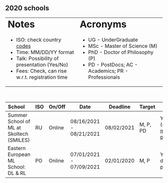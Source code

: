 ## 2020 schools  

<link rel="stylesheet" type="text/css" media="all" href="custom.css" />

<table border="0">
 <tr>
    <td><b style="font-size:30px">Notes</b></td>
    <td><b style="font-size:30px">Acronyms</b></td>
 </tr>
 <tr>
    <td>
      
  * ISO: check country [codes](https://countrycode.org/)
  * Time: MM/DD/YY  format  
  * Talk: Possibility of presentation (Yes/No)  
  * Fees: Check, can rise w.r.t. registration time
  
   </td>
    <td>
          
  * UG - UnderGraduate
  * MSc - Master of Science (M)
  * PhD - Doctor of Philosophy (P)
  * PD - PostDocs; AC - Academics; PR - Professionals 
  
   </td>
 </tr>
</table>

&nbsp;  

School &nbsp; &nbsp; | ISO | On/Off | Date | Deadline | Target | Talk | Fees | Aid | Link 
--- | --- | --- |  --- | --- | --- | --- | --- | --- | --- 
Summer School of ML at Skoltech (SMILES) | RU | Online | 08/16/2021 - 08/21/2021 | 08/02/2021 | M, P, PD | Yes (see [my poster](https://yadi.sk/i/qvf6czazZtOH8g) | **FREE** | N/A | https://smiles.skoltech.ru/school
Eastern European ML School: DL & RL | PO | Online |  07/01/2021 - 07/09/2021 | 02/01/2020  | M, P | Yes (I did a poster) | **FREE** | N/A | https://www.eeml.eu/previous-editions/eeml2020


